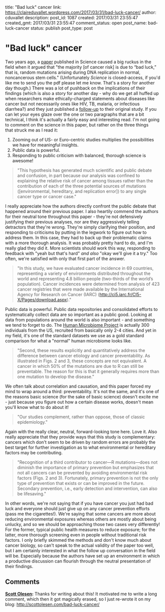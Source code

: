 title: "Bad luck" cancer
link: https://claireduvallet.wordpress.com/2017/03/31/bad-luck-cancer/
author: cduvallet
description: 
post_id: 1087
created: 2017/03/31 23:55:47
created_gmt: 2017/03/31 23:55:47
comment_status: open
post_name: bad-luck-cancer
status: publish
post_type: post

# "Bad luck" cancer

Two years ago, a [paper](http://science.sciencemag.org/content/347/6217/78) published in Science caused a big ruckus in the field when it argued that "the majority [of cancer risk] is due to “bad luck,” that is, random mutations arising during DNA replication in normal, noncancerous stem cells." (Unfortunately _Science_ is closed-access, if you'd like me to send you the pdf please let me know. That's a story for another day though.) There was a lot of pushback on the implications of their findings (which is also a story for another day - why do we get all huffed up when researchers make ethically-charged statements about diseases like cancer but not necessarily ones like HIV, TB, malaria, or infectious diarrhea?) and they just published a [follow-up](http://science.sciencemag.org/content/355/6331/1330.full) to their original study. If you can let your eyes glaze over the one or two paragraphs that are a bit technical, I think it's actually a fairly easy and interesting read. I'm not going to comment on the science in this paper, but rather on the three things that struck me as I read it: 

  1. Zooming out of US- or Euro-centric studies multiplies the possibilities we have for meaningful insights.
  2. Public data is powerful.
  3. Responding to public criticism with balanced, thorough science is awesome!

> "This hypothesis has generated much scientific and public debate and confusion, in part because our analysis was confined to explaining the relative risk of cancer among tissues rather than the contribution of each of the three potential sources of mutations ([environmental, hereditary, and replication error]) to any single cancer type or cancer case."

I really appreciate how the authors directly confront the public debate that happened around their previous paper. I also heartily commend the authors for their neutral tone throughout this paper - they're not defensively justifying their previous analyses, nor are they aggressively telling detractors that they're wrong. They're simply clarifying their position, and responding to criticisms by putting in the legwork to figure out how to address them. In this case, they had to back up their problematic claims with a more thorough analysis. It was probably pretty hard to do, and I'm really glad they did it. More scientists should work this way, responding to feedback with "yeah but that's hard" _and also_ "okay we'll give it a try." Too often, we're satisfied with only that first part of the answer. 

> "In this study, we have evaluated cancer incidence in 69 countries, representing a variety of environments distributed throughout the world and representing 4.8 billion people (two-thirds of the world’s population). Cancer incidences were determined from analysis of 423 cancer registries that were made available by the International Agency for Research on Cancer (IARC) (http://ci5.iarc.fr/CI5-X/Pages/download.aspx)."

Public data is powerful. Public data repositories and consolidated efforts to systematically collect data are so important as a public good. Looking at data from populations around the world is also important - and something we tend to forget to do. The [Human Microbiome Project](http://hmpdacc.org) is actually 300 individuals from the US, recruited from basically only 2-4 cities. And yet in my field, it's one of the standard datasets we use as a gold standard comparison for what a "normal" human microbiome looks like. 

> "Second, these results explicitly and quantitatively address the difference between cancer etiology and cancer preventability. As illustrated in Figs. 2 and 3, these concepts are not equivalent. A cancer in which 50% of the mutations are due to R can still be preventable. The reason for this is that it generally requires more than one mutation to develop the disease."

We often talk about correlation and causation, and this paper forced my mind to wrap around a third: preventability. It's not the same, and it's one of the reasons basic science (for the sake of basic science) doesn't excite me - just because you figure out how a certain disease works, doesn't mean you'll know what to do about it! 

> "Our studies complement, rather than oppose, those of classic epidemiology."

Again with the really clear, neutral, forward-looking tone here. Love it. Also really appreciate that they provide ways that this study is complementary: cancers which don't seem to be driven by random errors are probably the best target for further investigation as to what environmental or hereditary factors may be contributing. 

> "Recognition of a third contributor to cancer—R mutations—does not diminish the importance of primary prevention but emphasizes that not all cancers can be prevented by avoiding environmental risk factors (Figs. 2 and 3). Fortunately, primary prevention is not the only type of prevention that exists or can be improved in the future. Secondary prevention, i.e., early detection and intervention, can also be lifesaving."

In other words, we're not saying that if you have cancer you just had bad luck and everyone should just give up on any cancer prevention efforts (pass me the cigarettes!). We're saying that some cancers are more about reducing environmental exposures whereas others are mostly about being unlucky, and so we should be approaching those two cases very differently! For the former, typical public health measures to reduce exposure; for the latter, more thorough screening even in people without traditional risk factors. I only briefly skimmed the methods and don't know much about cancer biology, so can't speak to the actual validity of the paper too well, but I am certainly interested in what the follow up conversation in the field will be. Especially because the authors have set up an environment in which a productive discussion can flourish through the neutral presentation of their findings.

## Comments

**[Scott Olesen](#16 "2017-05-15 20:32:34"):** Thanks for writing about this! It motivated me to write a long comment, which then it got magically erased, so I just re-wrote it on my blog: http://scottolesen.com/bad-luck-cancer/

